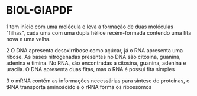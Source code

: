 # BIOL-GIAPDF

1 tem início com uma molécula e leva a formação de duas moléculas "filhas", cada uma com uma dupla hélice recém-formada contendo uma fita nova e uma velha.

2 O DNA apresenta desoxirribose como açúcar, já o RNA apresenta uma ribose. As bases nitrogenadas presentes no DNA são citosina, guanina, adenina e timina. No RNA, são encontradas a citosina, guanina, adenina e uracila. O DNA apresenta duas fitas, mas o RNA é possui fita simples

3 o mRNA contém as informações necessárias para síntese de proteínas, o tRNA transporta aminoácido e o rRNA forma os ribossomos
